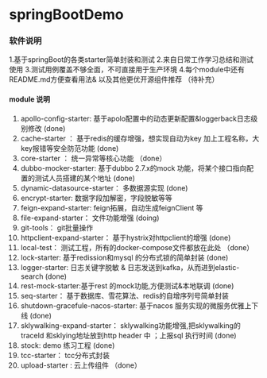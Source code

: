 # springBootDemo

### 软件说明

1.基于springBoot的各类starter简单封装和测试
2.来自日常工作学习总结和测试使用
3.测试用例覆盖不够全面，不可直接用于生产环境
4.每个module中还有README.md方便查看用法& 以及其他更优开源组件推荐 （待补充）

#### module 说明
1. apollo-config-starter: 基于apolo配置中的动态更新配置&loggerback日志级别修改  (done)
2. cache-starter ： 基于redis的缓存增强，想实现自动为key 加上工程名称，大key报错等安全防范功能 (done)
3. core-starter ： 统一异常等核心功能 （done）
4. dubbo-mocker-starter:  基于dubbo 2.7.x的mock 功能，将某个接口指向配置的测试人员搭建的某个地址 (done)
5. dynamic-datasource-starter： 多数据源实现  (done)
6. encrypt-starter: 数据字段加解密，字段脱敏等等
7. feign-expand-starter:  feign拓展，自动生成feignClient 等
8. file-expand-starter： 文件功能增强 (doing)
9. git-tools： git批量操作
10. httpclient-expand-starter： 基于hystrix对httpclient的增强  (done)
11. local-test： 测试工程，所有的docker-compose文件都放在此处 （done）
12. lock-starter: 基于redission和mysql 的分布式锁的简单封装  (done)
13. logger-starter: 日志关键字脱敏 &  日志发送到kafka，从而进到elastic-search  (done)
14. rest-mock-starter:基于rest 的mock功能,方便测试&本地联调   (done)
15. seq-starter： 基于数据库、雪花算法、redis的自增序列号简单封装
16. shutdown-gracefule-nacos-starter: 基于nacos 服务实现的微服务优雅上下线 (done)
17. sklywalking-expand-starter： sklywalking功能增强,把sklywalking的traceId 和sklying地址放到http header 中 ；上报sql 执行时间  (done)
18. stock: demo 练习工程  (done)
19. tcc-starter： tcc分布式封装
20. upload-starter : 云上传组件 （done）



